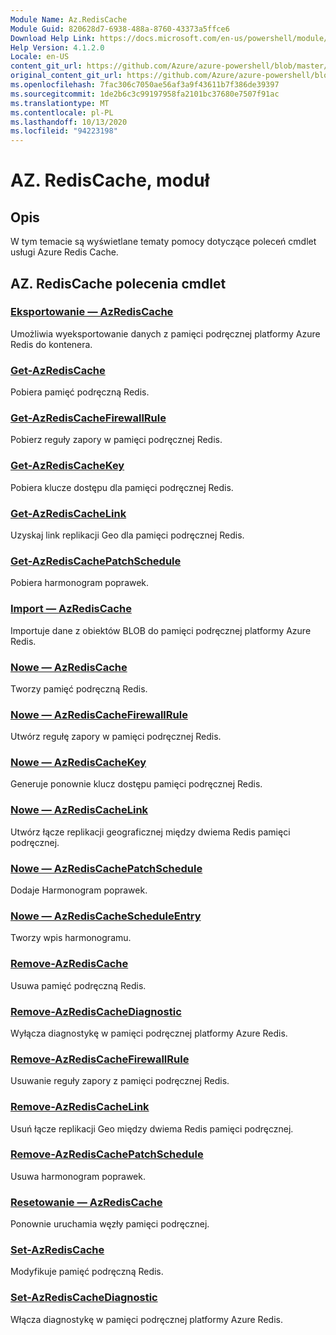 ```yaml
---
Module Name: Az.RedisCache
Module Guid: 820628d7-6938-488a-8760-43373a5ffce6
Download Help Link: https://docs.microsoft.com/en-us/powershell/module/az.rediscache
Help Version: 4.1.2.0
Locale: en-US
content_git_url: https://github.com/Azure/azure-powershell/blob/master/src/RedisCache/RedisCache/help/Az.RedisCache.md
original_content_git_url: https://github.com/Azure/azure-powershell/blob/master/src/RedisCache/RedisCache/help/Az.RedisCache.md
ms.openlocfilehash: 7fac306c7050ae56af3a9f43611b7f386de39397
ms.sourcegitcommit: 1de2b6c3c99197958fa2101bc37680e7507f91ac
ms.translationtype: MT
ms.contentlocale: pl-PL
ms.lasthandoff: 10/13/2020
ms.locfileid: "94223198"
---
```

# AZ. RedisCache, moduł
## Opis
W tym temacie są wyświetlane tematy pomocy dotyczące poleceń cmdlet usługi Azure Redis Cache.

## AZ. RedisCache polecenia cmdlet
### [Eksportowanie — AzRedisCache](Export-AzRedisCache.md)
Umożliwia wyeksportowanie danych z pamięci podręcznej platformy Azure Redis do kontenera.

### [Get-AzRedisCache](Get-AzRedisCache.md)
Pobiera pamięć podręczną Redis.

### [Get-AzRedisCacheFirewallRule](Get-AzRedisCacheFirewallRule.md)
Pobierz reguły zapory w pamięci podręcznej Redis.

### [Get-AzRedisCacheKey](Get-AzRedisCacheKey.md)
Pobiera klucze dostępu dla pamięci podręcznej Redis.

### [Get-AzRedisCacheLink](Get-AzRedisCacheLink.md)
Uzyskaj link replikacji Geo dla pamięci podręcznej Redis.

### [Get-AzRedisCachePatchSchedule](Get-AzRedisCachePatchSchedule.md)
Pobiera harmonogram poprawek.

### [Import — AzRedisCache](Import-AzRedisCache.md)
Importuje dane z obiektów BLOB do pamięci podręcznej platformy Azure Redis.

### [Nowe — AzRedisCache](New-AzRedisCache.md)
Tworzy pamięć podręczną Redis.

### [Nowe — AzRedisCacheFirewallRule](New-AzRedisCacheFirewallRule.md)
Utwórz regułę zapory w pamięci podręcznej Redis.

### [Nowe — AzRedisCacheKey](New-AzRedisCacheKey.md)
Generuje ponownie klucz dostępu pamięci podręcznej Redis.

### [Nowe — AzRedisCacheLink](New-AzRedisCacheLink.md)
Utwórz łącze replikacji geograficznej między dwiema Redis pamięci podręcznej.

### [Nowe — AzRedisCachePatchSchedule](New-AzRedisCachePatchSchedule.md)
Dodaje Harmonogram poprawek.

### [Nowe — AzRedisCacheScheduleEntry](New-AzRedisCacheScheduleEntry.md)
Tworzy wpis harmonogramu.

### [Remove-AzRedisCache](Remove-AzRedisCache.md)
Usuwa pamięć podręczną Redis.

### [Remove-AzRedisCacheDiagnostic](Remove-AzRedisCacheDiagnostic.md)
Wyłącza diagnostykę w pamięci podręcznej platformy Azure Redis.

### [Remove-AzRedisCacheFirewallRule](Remove-AzRedisCacheFirewallRule.md)
Usuwanie reguły zapory z pamięci podręcznej Redis.

### [Remove-AzRedisCacheLink](Remove-AzRedisCacheLink.md)
Usuń łącze replikacji Geo między dwiema Redis pamięci podręcznej.

### [Remove-AzRedisCachePatchSchedule](Remove-AzRedisCachePatchSchedule.md)
Usuwa harmonogram poprawek.

### [Resetowanie — AzRedisCache](Reset-AzRedisCache.md)
Ponownie uruchamia węzły pamięci podręcznej.

### [Set-AzRedisCache](Set-AzRedisCache.md)
Modyfikuje pamięć podręczną Redis.

### [Set-AzRedisCacheDiagnostic](Set-AzRedisCacheDiagnostic.md)
Włącza diagnostykę w pamięci podręcznej platformy Azure Redis.

